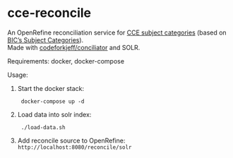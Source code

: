 # cce-reconcile

An OpenRefine reconciliation service for [CCE subject categories](https://www.ie-online.it/CCE2_2.0.pdf) (based on [BIC’s Subject Categories](https://ns.editeur.org/bic_categories)).  
Made with [codeforkjeff/conciliator](https://github.com/codeforkjeff/conciliator) and SOLR.

Requirements: docker, docker-compose

Usage:

1. Start the docker stack:

		docker-compose up -d

2. Load data into solr index:  

		./load-data.sh

3. Add reconcile source to OpenRefine: `http://localhost:8080/reconcile/solr`

